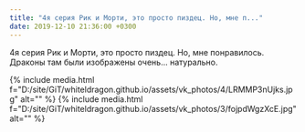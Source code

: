 ```yaml
---
title: "4я серия Рик и Морти, это просто пиздец. Но, мне п..."
date: 2019-12-10 21:36:00 +0300
---
```


4я серия Рик и Морти, это просто пиздец. Но, мне понравилось. Драконы там были изображены очень... натурально.


{% include media.html f="D:/site/GiT/whiteldragon.github.io/assets/vk_photos/4/LRMMP3nUjks.jpg" alt="" %}
{% include media.html f="D:/site/GiT/whiteldragon.github.io/assets/vk_photos/3/fojpdWgzXcE.jpg" alt="" %}
